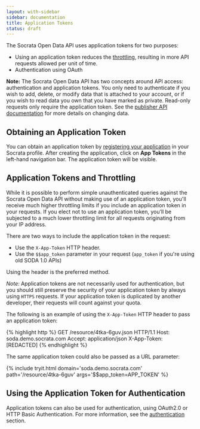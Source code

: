 ```yaml
---
layout: with-sidebar
sidebar: documentation
title: Application Tokens
status: draft
---
```


The Socrata Open Data API uses application tokens for two purposes:

- Using an application token reduces the [throttling](/docs/throttling.html), resulting in more API requests allowed per unit of time.
- Authentication using OAuth

<div class="alert alert-info"><strong>Note:</strong> The Socrata Open Data API has two concepts around API access: authentication and application tokens. You only need to authenticate if you wish to add, delete, or modify data that is attached to your account, or if you wish to read data you own that you have marked as private. Read-only requests only require the application token. See the <a href="/publisher/getting-started/">publisher API documentation</a> for more details on changing data.</div>

## Obtaining an Application Token

You can obtain an application token by [registering your application](/register) in your Socrata profile. After creating the application, click on **App Tokens** in the left-hand navigation bar. The application token will be visible.

## Application Tokens and Throttling

While it is possible to perform simple unauthenticated queries against the Socrata Open Data API without making use of an application token, you'll receive much higher throttling limits if you include an application token in your requests. If you elect not to use an
application token, you’ll be subjected to a much lower throttling limit for
all requests originating from your IP address.

There are two ways to include the application token in the request:
- Use the `X-App-Token` HTTP header. 
- Use the `$$app_token` parameter in your request (`app_token` if you're using old SODA 1.0 APIs)
 
Using the header is the preferred method.

<div class="alert alert-info"><em>Note:</em> Application tokens are not necessarily used for authentication, but you should still preserve the security of your application token by always using <code>HTTPS</code> requests. If your application token is duplicated by another developer, their requests will count against your quota.</div>

The following is an example of using the `X-App-Token` HTTP header to pass an application token:

{% highlight http %}
GET /resource/4tka-6guv.json HTTP/1.1
Host: soda.demo.socrata.com
Accept: application/json
X-App-Token: [REDACTED]
{% endhighlight %}

The same application token could also be passed as a URL parameter:

{% include tryit.html domain='soda.demo.socrata.com' path='/resource/4tka-6guv' args='$$app_token=APP_TOKEN' %}

## Using the Application Token for Authentication

Application tokens can also be used for authentication, using OAuth2.0 or HTTP Basic Authentication. For more information, see the [authentication](/docs/authentication.html) section.
